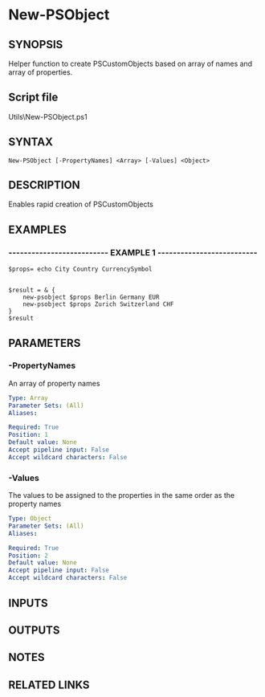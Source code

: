 # New-PSObject

## SYNOPSIS
Helper function to create PSCustomObjects based on array of names and array of properties.

## Script file
Utils\New-PSObject.ps1

## SYNTAX

```
New-PSObject [-PropertyNames] <Array> [-Values] <Object>
```

## DESCRIPTION
Enables rapid creation of PSCustomObjects

## EXAMPLES

### -------------------------- EXAMPLE 1 --------------------------
```
$props= echo City Country CurrencySymbol


$result = & {
    new-psobject $props Berlin Germany EUR
    new-psobject $props Zurich Switzerland CHF
}
$result
```
## PARAMETERS

### -PropertyNames
An array of property names

```yaml
Type: Array
Parameter Sets: (All)
Aliases: 

Required: True
Position: 1
Default value: None
Accept pipeline input: False
Accept wildcard characters: False
```

### -Values
The values to be assigned to the properties in the same order as the property names

```yaml
Type: Object
Parameter Sets: (All)
Aliases: 

Required: True
Position: 2
Default value: None
Accept pipeline input: False
Accept wildcard characters: False
```

## INPUTS

## OUTPUTS

## NOTES

## RELATED LINKS




